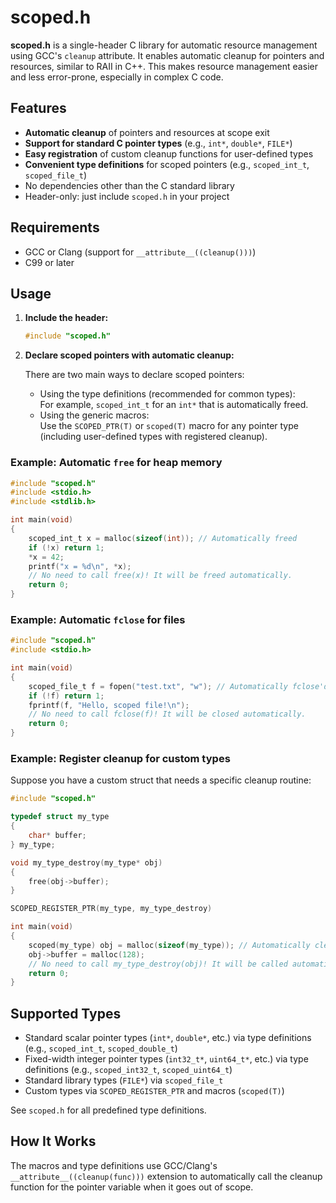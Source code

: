 # scoped.h

**scoped.h** is a single-header C library for automatic resource management using GCC's `cleanup` attribute. It enables automatic cleanup for pointers and resources, similar to RAII in C++. This makes resource management easier and less error-prone, especially in complex C code.

## Features

- **Automatic cleanup** of pointers and resources at scope exit
- **Support for standard C pointer types** (e.g., `int*`, `double*`, `FILE*`)
- **Easy registration** of custom cleanup functions for user-defined types
- **Convenient type definitions** for scoped pointers (e.g., `scoped_int_t`, `scoped_file_t`)
- No dependencies other than the C standard library
- Header-only: just include `scoped.h` in your project

## Requirements

- GCC or Clang (support for `__attribute__((cleanup()))`)
- C99 or later

## Usage

1. **Include the header:**

    ```c
    #include "scoped.h"
    ```

2. **Declare scoped pointers with automatic cleanup:**

    There are two main ways to declare scoped pointers:
    
    - Using the type definitions (recommended for common types):  
      For example, `scoped_int_t` for an `int*` that is automatically freed.
    - Using the generic macros:  
      Use the `SCOPED_PTR(T)` or `scoped(T)` macro for any pointer type (including user-defined types with registered cleanup).

### Example: Automatic `free` for heap memory

```c
#include "scoped.h"
#include <stdio.h>
#include <stdlib.h>

int main(void)
{
    scoped_int_t x = malloc(sizeof(int)); // Automatically freed
    if (!x) return 1;
    *x = 42;
    printf("x = %d\n", *x);
    // No need to call free(x)! It will be freed automatically.
    return 0;
}
```

### Example: Automatic `fclose` for files

```c
#include "scoped.h"
#include <stdio.h>

int main(void)
{
    scoped_file_t f = fopen("test.txt", "w"); // Automatically fclose'd
    if (!f) return 1;
    fprintf(f, "Hello, scoped file!\n");
    // No need to call fclose(f)! It will be closed automatically.
    return 0;
}
```

### Example: Register cleanup for custom types

Suppose you have a custom struct that needs a specific cleanup routine:

```c
#include "scoped.h"

typedef struct my_type
{
    char* buffer;
} my_type;

void my_type_destroy(my_type* obj)
{
    free(obj->buffer);
}

SCOPED_REGISTER_PTR(my_type, my_type_destroy)

int main(void)
{
    scoped(my_type) obj = malloc(sizeof(my_type)); // Automatically cleaned up
    obj->buffer = malloc(128);
    // No need to call my_type_destroy(obj)! It will be called automatically.
    return 0;
}
```

## Supported Types

- Standard scalar pointer types (`int*`, `double*`, etc.) via type definitions (e.g., `scoped_int_t`, `scoped_double_t`)
- Fixed-width integer pointer types (`int32_t*`, `uint64_t*`, etc.) via type definitions (e.g., `scoped_int32_t`, `scoped_uint64_t`)
- Standard library types (`FILE*`) via `scoped_file_t`
- Custom types via `SCOPED_REGISTER_PTR` and macros (`scoped(T)`)

See `scoped.h` for all predefined type definitions.

## How It Works

The macros and type definitions use GCC/Clang's `__attribute__((cleanup(func)))` extension to automatically call the cleanup function for the pointer variable when it goes out of scope.

